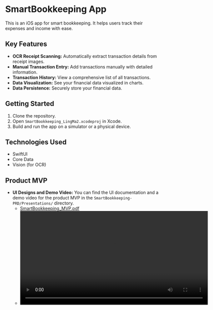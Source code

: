 # SmartBookkeeping App

This is an iOS app for smart bookkeeping. It helps users track their expenses and income with ease.

## Key Features

*   **OCR Receipt Scanning:** Automatically extract transaction details from receipt images.
*   **Manual Transaction Entry:** Add transactions manually with detailed information.
*   **Transaction History:** View a comprehensive list of all transactions.
*   **Data Visualization:** See your financial data visualized in charts.
*   **Data Persistence:** Securely store your financial data.

## Getting Started

1.  Clone the repository.
2.  Open `SmartBookkeeping_LingMa2.xcodeproj` in Xcode.
3.  Build and run the app on a simulator or a physical device.

## Technologies Used

*   SwiftUI
*   Core Data
*   Vision (for OCR)

## Product MVP

- **UI Designs and Demo Video:** You can find the UI documentation and a demo video for the product MVP in the `SmartBookkeeping-PRD/Presentations/` directory.
    - [SmartBookkeeping_MVP.pdf](./SmartBookkeeping-PRD/Presentations/SmartBookkeeping_MVP.pdf)
    - <video controls width="600">
        <source src="./SmartBookkeeping-PRD/Presentations/SmartBookkeeping_MVP_Demo.mp4" type="video/mp4">
        Your browser does not support the video tag. Please download the video <a href="./SmartBookkeeping-PRD/Presentations/SmartBookkeeping_MVP_Demo.mp4">here</a>.
      </video>
